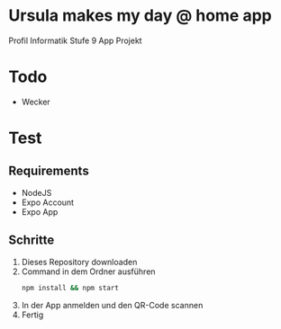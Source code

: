 # Ursula makes my day @ home app
Profil Informatik Stufe 9 App Projekt

# Todo
- Wecker

# Test
## Requirements
- NodeJS
- Expo Account
- Expo App
## Schritte
1. Dieses Repository downloaden
2. Command in dem Ordner ausführen
   ```bash
   npm install && npm start
   ```
3. In der App anmelden und den QR-Code scannen
4. Fertig